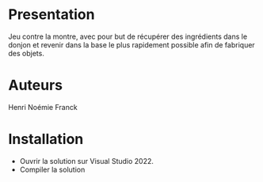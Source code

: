 # Presentation 

Jeu contre la montre, avec pour but de récupérer des ingrédients dans le donjon et revenir dans la base le plus rapidement possible afin de fabriquer des objets.

# Auteurs

Henri 
Noémie 
Franck

# Installation

- Ouvrir la solution sur Visual Studio 2022.
- Compiler la solution
